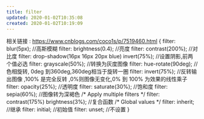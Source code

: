 ```yaml
---
title: filter
updated: 2020-01-02T10:35:08
created: 2020-01-02T10:19:09
---
```


相关链接 : <https://www.cnblogs.com/coco1s/p/7519460.html>
{
filter: blur(5px); //高斯模糊
filter: brightness(0.4); //亮度
filter: contrast(200%); //对比度
filter: drop-shadow(16px 16px 20px blue) invert(75%); //设置阴影,前两个值必选
filter: grayscale(50%); //转换为灰度图像
filter: hue-rotate(90deg); //色相旋转, 0deg 到360deg,360deg相当于旋转一圈
filter: invert(75%); //反转输出图像 ,100% 是完全反转 ,0%则图像无变化,0% 到 100% 为效果的线性乘子
filter: opacity(25%); //透明度
filter: saturate(30%); //饱和度
filter: sepia(60%); //图像转为深褐色
/\* Apply multiple filters \*/
filter: contrast(175%) brightness(3%); //复合函数
/\* Global values \*/
filter: inherit; //继承
filter: initial; //初始值
filter: unset; //不设置
}
